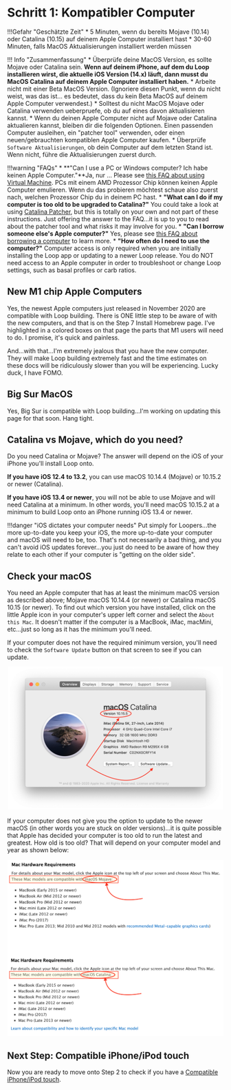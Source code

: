 # Schritt 1: Kompatibler Computer

!!!Gefahr "Geschätzte Zeit"
    * 5 Minuten, wenn du bereits Mojave (10.14) oder Catalina (10.15) auf deinem Apple Computer installiert hast
    * 30-60 Minuten, falls MacOS Aktualisierungen installiert werden müssen

!!! Info "Zusammenfassung"
    * Überprüfe deine MacOS Version, es sollte Mojave oder Catalina sein. **Wenn auf deinem iPhone, auf dem du Loop installieren wirst, die aktuelle iOS Version (14.x) läuft, dann musst du MacOS Catalina auf deinem Apple Computer installiert haben.**
    * Arbeite nicht mit einer Beta MacOS Version. (Ignoriere diesen Punkt, wenn du nicht weist, was das ist... es bedeutet, dass du kein Beta MacOS auf deinem Apple Computer verwendest.)
    * Solltest du nicht MacOS Mojave oder Catalina verwenden ueberpruefe, ob du auf eines davon aktualisieren kannst.
    * Wenn du deinen Apple Computer nicht auf Mojave oder Catalina aktualieren kannst, bleiben dir die folgenden Optionen. Einen passenden Computer ausleihen, ein "patcher tool" verwenden, oder einen neuen/gebrauchten kompatiblen Apple Computer kaufen.
    * Überprüfe `Software Aktualisierungen`, ob dein Computer auf dem letzten Stand ist. Wenn nicht, führe die Aktualisierungen zuerst durch.

!!!warning "FAQs"
    * **"Can I use a PC or Windows computer? Ich habe keinen Apple Computer."**Ja, nur ... Please see [this FAQ about using Virtual Machine](/faqs/FAQs/#can-i-use-a-pc-or-windows-computer-to-build). PCs mit einem AMD Prozessor Chip können keinen Apple Computer emulieren. Wenn du das probieren möchtest schaue also zuerst nach, welchen Prozessor Chip du in deinem PC hast.
    * **"What can I do if my computer is too old to be upgraded to Catalina?"** You could take a look at using [Catalina Patcher](http://dosdude1.com/catalina/), but this is totally on your own and not part of these instructions. Just offering the answer to the FAQ...it is up to you to read about the patcher tool and what risks it may involve for you.
    * **"Can I borrow someone else's Apple computer?"** Yes, please see [this FAQ about borrowing a computer](/faqs/FAQs/#do-i-need-to-own-my-own-apple-computer) to learn more.
    * **"How often do I need to use the computer?"** Computer access is only required when you are initially installing the Loop app or updating to a newer Loop release. You do NOT need access to an Apple computer in order to troubleshoot or change Loop settings, such as basal profiles or carb ratios.

## New M1 chip Apple Computers

Yes, the newest Apple computers just released in November 2020 are compatible with Loop building. There is ONE little step to be aware of with the new computers, and that is on the Step 7 Install Homebrew page. I've highlighted in a colored boxes on that page the parts that M1 users will need to do. I promise, it's quick and painless.

And...with that...I'm extremely jealous that you have the new computer. They will make Loop building extremely fast and the time estimates on these docs will be ridiculously slower than you will be experiencing. Lucky duck, I have FOMO.

## Big Sur MacOS

Yes, Big Sur is compatible with Loop building...I'm working on updating this page for that soon. Hang tight.

## Catalina vs Mojave, which do you need?

Do you need Catalina or Mojave? The answer will depend on the iOS of your iPhone you'll install Loop onto.

**If you have iOS 12.4 to 13.2**, you can use macOS 10.14.4 (Mojave) or 10.15.2 or newer (Catalina).

**If you have iOS 13.4 or newer**, you will not be able to use Mojave and will need Catalina at a minimum. In other words, you'll need macOS 10.15.2 at a minimum to build Loop onto an iPhone running iOS 13.4 or newer.

!!!danger "iOS dictates your computer needs" Put simply for Loopers...the more up-to-date you keep your iOS, the more up-to-date your computer and macOS will need to be, too. That's not necessarily a bad thing, and you can't avoid iOS updates forever...you just do need to be aware of how they relate to each other if your computer is "getting on the older side".

## Check your macOS
You need an Apple computer that has at least the minimum macOS version as described above; Mojave macOS 10.14.4 (or newer) or Catalina macOS 10.15 (or newer). To find out which version you have installed, click on the little Apple icon in your computer's upper left corner and select the `About this Mac`. It doesn't matter if the computer is a MacBook, iMac, macMini, etc...just so long as it has the minimum you'll need.

If your computer does not have the required minimum version, you'll need to check the `Software Update` button on that screen to see if you can update.

<p align="center">
<img src="img/macosx.png" width="500">
</p>

If your computer does not give you the option to update to the newer macOS (in other words you are stuck on older versions)...it is quite possible that Apple has decided your computer is too old to run the latest and greatest. How old is too old? That will depend on your computer model and year as shown below:

<p align="center">
<img src="img/mojave-minimum.png" width="750">
</p>

## Next Step: Compatible iPhone/iPod touch

Now you are ready to move onto Step 2 to check if you have a [Compatible iPhone/iPod touch](step2.md).
